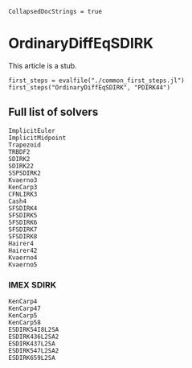 ```@meta
CollapsedDocStrings = true
```

# OrdinaryDiffEqSDIRK

This article is a stub.

```@eval
first_steps = evalfile("./common_first_steps.jl")
first_steps("OrdinaryDiffEqSDIRK", "PDIRK44")
```

## Full list of solvers

```@docs
ImplicitEuler
ImplicitMidpoint
Trapezoid
TRBDF2
SDIRK2
SDIRK22
SSPSDIRK2
Kvaerno3
KenCarp3
CFNLIRK3
Cash4
SFSDIRK4
SFSDIRK5
SFSDIRK6
SFSDIRK7
SFSDIRK8
Hairer4
Hairer42
Kvaerno4
Kvaerno5
```

### IMEX SDIRK

```@docs
KenCarp4
KenCarp47
KenCarp5
KenCarp58
ESDIRK54I8L2SA
ESDIRK436L2SA2
ESDIRK437L2SA
ESDIRK547L2SA2
ESDIRK659L2SA
```
